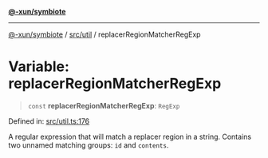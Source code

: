 [**@-xun/symbiote**](../../../README.md)

***

[@-xun/symbiote](../../../README.md) / [src/util](../README.md) / replacerRegionMatcherRegExp

# Variable: replacerRegionMatcherRegExp

> `const` **replacerRegionMatcherRegExp**: `RegExp`

Defined in: [src/util.ts:176](https://github.com/Xunnamius/symbiote/blob/dc192a66d47b6c3a3464852ad43eb71fe137ca73/src/util.ts#L176)

A regular expression that will match a replacer region in a string. Contains
two unnamed matching groups: `id` and `contents`.
